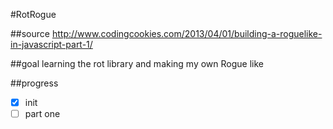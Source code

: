 #RotRogue

##source
http://www.codingcookies.com/2013/04/01/building-a-roguelike-in-javascript-part-1/

##goal
learning the rot library and making my own Rogue like

##progress
- [x] init
- [ ] part one
